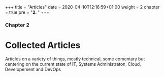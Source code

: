 +++
title = "Articles"
date = 2020-04-10T12:16:59+01:00
weight = 2
chapter = true
pre = "<b>2. </b>"
+++

### Chapter 2

# Collected Articles

Articles on a variety of things, mostly technical, some comentary but centering on the current state of IT, Systems Administraton, Cloud, Developement and DevOps